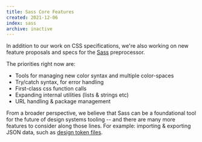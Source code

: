 ```yaml
---
title: Sass Core Features
created: 2021-12-06
index: sass
archive: inactive
---
```


In addition to our work on CSS specifications,
we're also working on new feature proposals and specs
for the [Sass](https://sass-lang.com/) preprocessor.

The priorities right now are:

- Tools for managing new color syntax and multiple color-spaces
- Try/catch syntax, for error handling
- First-class css function calls
- Expanding internal utilities (lists & strings etc)
- URL handling & package management

From a broader perspective,
we believe that Sass can be a foundational tool
for the future of design systems tooling --
and there are many more features to consider along those lines.
For example: importing & exporting JSON data,
such as [design token files][].

[design token files]: https://github.com/design-tokens/community-group
